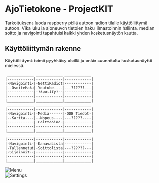 # AjoTietokone - ProjectKIT
Tarkoituksena luoda raspberry pi:llä autoon radion tilalle käyttöliittymä autoon. Vika luku ja ajoneuvon tietojen haku, ilmastoinnin hallinta, median soitto ja navigointi tapahtuisi kaikki yhden kosketusnäytön kautta.

## Käyttöliittymän rakenne

Käyttöliittymä toimii pyyhkäisy eleillä ja onkin suunniteltu kosketusnäyttö mielessä.

```
 ____________ ____________ ____________
|------------|------------|------------|
|-Navigointi-|-NettiRadiot|------------|
|--OsoiteHaku|-Youtube----|---??????---|
|------------|-?Spotify?--|------------|
|------------|------------|------------|
|____________|____________|____________|
 ____________ ____________ ____________
|------------|------------|------------|
|-Navigointi-|-Media------|-ODB Tiedot-|
|--Kartta----|--Nopeus----|---?????----|
|------------|-Polttoaine-|------------|
|------------|------------|------------|
|____________|____________|____________|
 ____________ ____________ ____________
|------------|------------|------------|
|-Navigointi-|-KanavaLista|------------|
|-Tallennetut|-Soittolista|---??????---|
|-Sijainnit--|------------|------------|
|------------|------------|------------|
|____________|____________|____________|
```
![Menu](https://izba.ovh/img/AjoTietokoneMenu.gif)  
![Settings](https://izba.ovh/img/AjoTietokoneSettings.gif)
